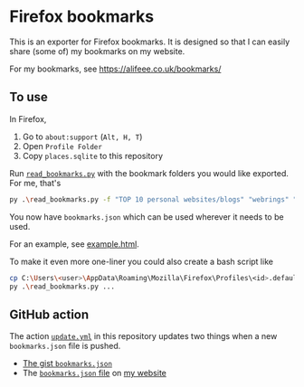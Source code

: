 # Firefox bookmarks

This is an exporter for Firefox bookmarks. It is designed so that I can easily share (some of) my bookmarks on my website.

For my bookmarks, see <https://alifeee.co.uk/bookmarks/>

## To use

In Firefox,

1. Go to `about:support` (`Alt, H, T`)
1. Open `Profile Folder`
1. Copy `places.sqlite` to this repository

Run [`read_bookmarks.py`](./read_bookmarks.py) with the bookmark folders you would like exported. For me, that's

```bash
py .\read_bookmarks.py -f "TOP 10 personal websites/blogs" "webrings" "personal websites (with blog)" "personal websites (without blog)" "interesting websites" "Articles (random)" "Articles (programming)" "video playlists/channels" "wordles" "mobile games"
```

You now have `bookmarks.json` which can be used wherever it needs to be used.

For an example, see [example.html](./example.html).

To make it even more one-liner you could also create a bash script like

```bash
cp C:\Users\<user>\AppData\Roaming\Mozilla\Firefox\Profiles\<id>.default\places.sqlite places.sqlite
py .\read_bookmarks.py ...
```

## GitHub action

The action [`update.yml`](./.github/workflows/update.yml) in this repository updates two things when a new `bookmarks.json` file is pushed.

- [The gist `bookmarks.json`](https://gist.github.com/alifeee/5d84396d0404a879bb41329ec5afa9d3)
- The [`bookmarks.json` file](https://github.com/alifeee/alifeee.github.io/blob/main/bookmarks/bookmarks.json) on [my website](https://alifeee.co.uk/bookmarks/)
